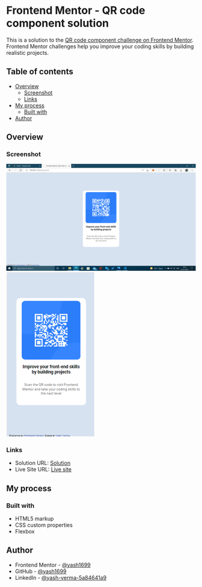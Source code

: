 # Frontend Mentor - QR code component solution

This is a solution to the [QR code component challenge on Frontend Mentor](https://www.frontendmentor.io/challenges/qr-code-component-iux_sIO_H). Frontend Mentor challenges help you improve your coding skills by building realistic projects. 

## Table of contents

- [Overview](#overview)
  - [Screenshot](#screenshot)
  - [Links](#links)
- [My process](#my-process)
  - [Built with](#built-with)
- [Author](#author)

## Overview

### Screenshot

![Desktop Design](./screenshot.png)
![Mobile Design](./mobile-design.png)

### Links

- Solution URL: [Solution](https://github.com/yash1699/qr-code-component-main/)
- Live Site URL: [Live site](https://yash1699.github.io/qr-code-component-main/)

## My process

### Built with

- HTML5 markup
- CSS custom properties
- Flexbox

## Author

- Frontend Mentor - [@yash1699](https://www.frontendmentor.io/profile/yash1699)
- GitHub - [@yash1699](https://github.com/yash1699)
- LinkedIn - [@yash-verma-5a84641a9](https://linkedin.com/in/yash-verma-5a84641a9)
